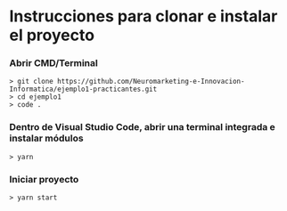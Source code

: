 # Instrucciones para clonar e instalar el proyecto

### Abrir CMD/Terminal
```
> git clone https://github.com/Neuromarketing-e-Innovacion-Informatica/ejemplo1-practicantes.git
> cd ejemplo1
> code .
```

### Dentro de Visual Studio Code, abrir una terminal integrada e instalar módulos
```
> yarn
```

### Iniciar proyecto
```
> yarn start
```
